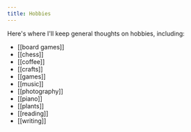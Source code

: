 ```yaml
---
title: Hobbies
---
```


Here's where I'll keep general thoughts on hobbies, including:

- [[board games]]
- [[chess]]
- [[coffee]]
- [[crafts]]
- [[games]]
- [[music]]
- [[photography]]
- [[piano]]
- [[plants]]
- [[reading]]
- [[writing]]